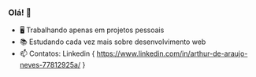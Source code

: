 ### Olá! 👋

- 🖥️ Trabalhando apenas em projetos pessoais
- 📚 Estudando cada vez mais sobre desenvolvimento web
- 📫 Contatos: Linkedin { https://www.linkedin.com/in/arthur-de-araujo-neves-77812925a/ }
  
